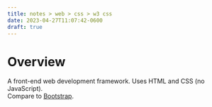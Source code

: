 ```yaml
---
title: notes > web > css > w3 css
date: 2023-04-27T11:07:42-0600
draft: true
---
```

# Overview
A front-end web development framework. Uses HTML and CSS (no JavaScript).  
Compare to [Bootstrap](../../bootstrap/overview/index.md).
